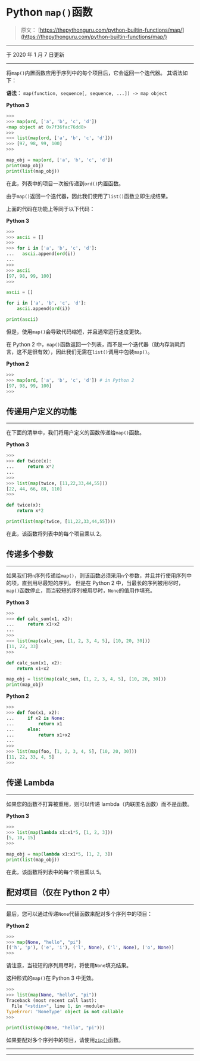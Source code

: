 # Python `map()`函数

> 原文： [https://thepythonguru.com/python-builtin-functions/map/](https://thepythonguru.com/python-builtin-functions/map/)

* * *

于 2020 年 1 月 7 日更新

* * *

将`map()`内置函数应用于序列中的每个项目后，它会返回一个迭代器。 其语法如下：

**语法**： `map(function, sequence[, sequence, ...]) -> map object`

**Python 3**

```py
>>>
>>> map(ord, ['a', 'b', 'c', 'd'])
<map object at 0x7f36fac76dd8>
>>>
>>> list(map(ord, ['a', 'b', 'c', 'd']))
>>> [97, 98, 99, 100]
>>>

```

```py
map_obj = map(ord, ['a', 'b', 'c', 'd'])
print(map_obj)
print(list(map_obj)) 
```

在此，列表中的项目一次被传递到`ord()`内置函数。

由于`map()`返回一个迭代器，因此我们使用了`list()`函数立即生成结果。

上面的代码在功能上等同于以下代码：

**Python 3**

```py
>>>
>>> ascii = []
>>>
>>> for i in ['a', 'b', 'c', 'd']:
...   ascii.append(ord(i))
...
>>>
>>> ascii
[97, 98, 99, 100]
>>>

```

```py
ascii = []

for i in ['a', 'b', 'c', 'd']:
    ascii.append(ord(i))

print(ascii) 
```

但是，使用`map()`会导致代码缩短，并且通常运行速度更快。

在 Python 2 中，`map()`函数返回一个列表，而不是一个迭代器（就内存消耗而言，这不是很有效），因此我们无需在`list()`调用中包装`map()`。

**Python 2**

```py
>>>
>>> map(ord, ['a', 'b', 'c', 'd']) # in Python 2
[97, 98, 99, 100]
>>>

```

## 传递用户定义的功能

* * *

在下面的清单中，我们将用户定义的函数传递给`map()`函数。

**Python 3**

```py
>>>
>>> def twice(x):
...     return x*2
...
>>>
>>> list(map(twice, [11,22,33,44,55]))
[22, 44, 66, 88, 110]
>>>

```

```py
def twice(x):
    return x*2

print(list(map(twice, [11,22,33,44,55]))) 
```

在此，该函数将列表中的每个项目乘以 2。

## 传递多个参数

* * *

如果我们将`n`序列传递给`map()`，则该函数必须采用`n`个参数，并且并行使用序列中的项，直到用尽最短的序列。 但是在 Python 2 中，当最长的序列被用尽时，`map()`函数停止，而当较短的序列被用尽时，`None`的值用作填充。

**Python 3**

```py
>>>
>>> def calc_sum(x1, x2):
...     return x1+x2
...
>>>
>>> list(map(calc_sum, [1, 2, 3, 4, 5], [10, 20, 30]))
[11, 22, 33]
>>>

```

```py
def calc_sum(x1, x2):
    return x1+x2

map_obj = list(map(calc_sum, [1, 2, 3, 4, 5], [10, 20, 30]))
print(map_obj) 
```

**Python 2**

```py
>>>
>>> def foo(x1, x2):
...     if x2 is None:
...         return x1
...     else:
...         return x1+x2
...
>>>
>>> list(map(foo, [1, 2, 3, 4, 5], [10, 20, 30]))
[11, 22, 33, 4, 5]
>>>

```

## 传递 Lambda

* * *

如果您的函数不打算被重用，则可以传递 lambda（内联匿名函数）而不是函数。

**Python 3**

```py
>>> 
>>> list(map(lambda x1:x1*5, [1, 2, 3]))
[5, 10, 15]
>>>

```

```py
map_obj = map(lambda x1:x1*5, [1, 2, 3])
print(list(map_obj)) 
```

在此，该函数将列表中的每个项目乘以 5。

## 配对项目（仅在 Python 2 中）

* * *

最后，您可以通过传递`None`代替函数来配对多个序列中的项目：

**Python 2**

```py
>>> 
>>> map(None, "hello", "pi")
[('h', 'p'), ('e', 'i'), ('l', None), ('l', None), ('o', None)]
>>>

```

请注意，当较短的序列用尽时，将使用`None`填充结果。

这种形式的`map()`在 Python 3 中无效。

```py
>>> 
>>> list(map(None, "hello", "pi"))
Traceback (most recent call last):
  File "<stdin>", line 1, in <module>
TypeError: 'NoneType' object is not callable
>>>

```

```py
print(list(map(None, "hello", "pi"))) 
```

如果要配对多个序列中的项目，请使用[`zip()`](/python-zip-function/)函数。

* * *

* * *